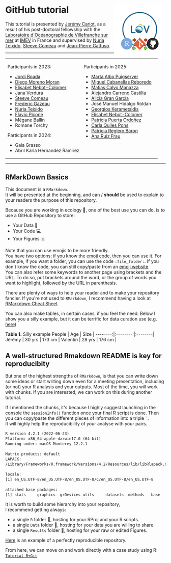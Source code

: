 # GitHub tutorial <img src='Courses/vignette.png' align="right" height="170" />

This tutorial is presented by [Jérémy Carlot](https://jaycrlt.github.io), as a result of his post-doctoral fellowship with the [Laboratoire d'Océanographie de Villefranche sur mer](https://lov.imev-mer.fr/web/) at [IMEV](https://www.imev-mer.fr/web/#) in France and supervised by [Nuria Teixido](https://orcid.org/0000-0001-9286-2852), [Steeve Comeau](https://orcid.org/0000-0002-6724-5286) and [Jean-Pierre Gattuso](https://orcid.org/0000-0002-4533-4114). 

---

<table width="100%">
  <tr>
    <td width="50%" valign="top">

Participants in 2023:
- [Jordi Boada](https://orcid.org/0000-0002-3815-625X)
- [Diego Moreno Moran](https://orcid.org/0009-0007-2796-2313)
- [Elisabet Nebot-Colomer](https://orcid.org/0000-0003-1013-2405)
- [Jana Verdura](https://orcid.org/0000-0003-0662-1206)
- [Steeve Comeau](https://orcid.org/0000-0002-6724-5286)
- [Frederic Gazeau](https://orcid.org/0000-0001-8807-4597)
- [Nuria Teixido](https://orcid.org/0000-0001-9286-2852)
- [Flavio Picone](https://orcid.org/0000-0001-6903-9665)
- Mégane Ballin
- Romane Torchy

Participants in 2024:
- Gaia Grasso
- Abril Karla Hernandez Ramirez

</td>
<td width="50%" valign="top">

Participants in 2025:
- [Marta Albo Puigserver](https://orcid.org/0000-0002-0477-5984)
- [Miguel Cabanellas Reboredo](https://orcid.org/0000-0002-0906-1243)
- [Matias Calvo Manazza](https://orcid.org/0000-0002-5745-9790)
- [Alejandro Carreno Castilla](https://orcid.org/0000-0002-1104-4493)
- [Alicia Gran García](https://orcid.org/0000-0002-7963-2558)
- José Manuel Hidalgo Roldan
- [Georgios Kerametsidis](https://orcid.org/0000-0002-6502-8122)
- [Elisabet Nebot-Colomer](https://orcid.org/0000-0003-1013-2405)
- [Patricia Puerta Ordoñez](https://orcid.org/0000-0003-4413-4601)
- [Carla Quiles Pons](https://orcid.org/0009-0005-8859-7191)
- [Patricia Reglero Baron](https://orcid.org/0000-0002-1093-4750)
- [Ana Ruiz Frau](https://orcid.org/0000-0002-1317-2827)

</td>
  </tr>
</table>

---

## RMarkDown Basics

This document is a ``RMarkdown``.\
It will be presented at the beginning, and can / **should** be used to explain to your readers the purpose of this repository.

Because you are working in ecology :seedling:, one of the best use you can do, is to use a GitHub Repository to store:
- Your Data :memo:
- Your Code :computer:
- Your Figures :bar_chart:

Note that you can use emojis to be more friendly.\
You have two options; if you know the [emoji code](https://gist.github.com/rxaviers/7360908), then you can use it. For example, if you want a folder, you can use the code `:file_folder:`. If you don't know the code, you can still copy/paste from an [emoji website](https://getemoji.com).\
You can also refer some keywords to another page using brackets and the URL. To do so, put brackets around the word, or the group of words you want to highlight, followed by the URL in parenthesis.

There are plenty of ways to help your reader and to make your repository fancier. If you're not used to ``RMarkdown``, I recommend having a look at [RMarkdown Cheat Sheet](https://www.markdownguide.org/cheat-sheet/)

You can also make tables, in certain cases, if you feel the need.
Below I show you a silly example, but it can be terrific for data curation use (e.g. [here](https://github.com/JWicquart/gcrmndb_benthos))

**Table 1.** Silly example
People   | Age      | Size    |
--------:|:--------:|:--------|
Jérémy   | 30 yrs   | 173 cm  |
Valentin | 28 yrs   | 176 cm  |

## A well-structured Rmakdown README is key for reproducibity

But one of the highest strengths of ``RMarkdown``, is that you can write down some ideas or start writing down even for a meeting presentation, including (or not) your R analysis and your outputs. Most of the time, you will work with chunks. If you are interested, we can work on this during another tutorial.

If I mentioned the chunks, it's because I highly suggest launching in the console the ``sessionInfo()`` function once your final R script is done. Then you can copy/paste the different pieces of information into a triple `` ` ``.\
It will highly help the reproducibility of your analyse with your pairs.

```{Session Info, echo = T}
R version 4.2.1 (2022-06-23)
Platform: x86_64-apple-darwin17.0 (64-bit)
Running under: macOS Monterey 12.2.1

Matrix products: default
LAPACK: /Library/Frameworks/R.framework/Versions/4.2/Resources/lib/libRlapack.dylib

locale:
[1] en_US.UTF-8/en_US.UTF-8/en_US.UTF-8/C/en_US.UTF-8/en_US.UTF-8

attached base packages:
[1] stats     graphics  grDevices utils     datasets  methods   base     
```

It is worth to build some hierarchy into your repository,\
I recommend getting always:
- a single ``R`` folder :file_folder:, hosting for your RProj and your R scripts.
- a single ``Data`` folder :file_folder:, hosting for your data you are willing to share.
- a single ``Results`` folder :file_folder:, hosting for your raw or edited Figures.

[Here](https://github.com/JayCrlt/CCA_Methods) is an example of a perfectly reproducible repository.

From here, we can move on and work directly with a case study using R: [``Tutorial R+Git``](https://github.com/JayCrlt/GitHub_Tutorial/blob/main/Courses/Git%2BR.md)
